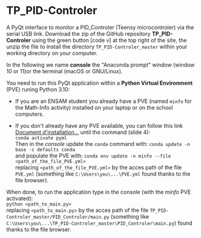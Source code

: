# TP_PID-Controler

A PyQt interface to monitor a PID_Controler (Teensy microcontroler) via the serial USB link. 
Download the zip of the GitHub repository __TP_PID-Controler__ using the green button [code v] at the top right of the site, the unzip the file to install the directory `TP_PID-Controler_master` within your working directory on your computer.

In the following we name __console__ the "Anaconda prompt" window (window 10 or 11)or the terminal (macOS or GNU/Linux).

You need to run this PyQt application within a __Python Virtual Environment__ (PVE) runing Python 3.10:</br>

- If you are an ENSAM student you already have a PVE (named `minfo` for the Math-Info activity) installed on your laptop or on the school computers.

- If you don't already have any PVE available, you can follow this link <A href="https://savoir.ensam.eu/moodle/mod/resource/view.php?id=10170">Document d'installation...</A> until the command (slide 4):<br>
`conda activate pyml`<br>
Then in the _console_ update the `conda` command with: `conda update -n base -c defaults conda`<br>
and populate the PVE with: `conda env update -n minfo --file <path_of_the_file_PVE.yml>`<br>
replacing `<path_of_the_file_PVE.yml>` by the acces path of the file `PVE.yml` (something like `C:\Users\you\...\PVE.yml` found thanks to the file browser).
 
When done, to run the application type in the console (with the _minfo_ PVE activated):<br>
`python <path_to_main.py>`<br>
replacing `<path_to_main.py>` by the acces path of the file `TP_PID-Controler_master/PID_Controler/main.py` (something like `C:\Users\you\...\TP_PID-Controler_master\PID_Controler\main.py`) found thanks to the file browser.


